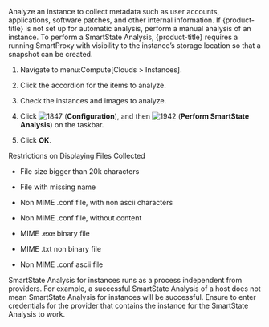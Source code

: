 Analyze an instance to collect metadata such as user accounts,
applications, software patches, and other internal information. If
{product-title} is not set up for automatic analysis, perform a manual
analysis of an instance. To perform a SmartState Analysis,
{product-title} requires a running SmartProxy with visibility to the
instance’s storage location so that a snapshot can be created.

1.  Navigate to menu:Compute\[Clouds \> Instances\].

2.  Click the accordion for the items to analyze.

3.  Check the instances and images to analyze.

4.  Click ![1847](1847.png) (**Configuration**), and then
    ![1942](1942.png) (**Perform SmartState Analysis**) on the taskbar.

5.  Click **OK**.

<div class="note">

<div class="title">

Restrictions on Displaying Files Collected

</div>

  - File size bigger than 20k characters

  - File with missing name

  - Non MIME .conf file, with non ascii characters

  - Non MIME .conf file, without content

  - MIME .exe binary file

<!-- end list -->

  - MIME .txt non binary file

  - Non MIME .conf ascii file

</div>

<div class="important">

SmartState Analysis for instances runs as a process independent from
providers. For example, a successful SmartState Analysis of a host does
not mean SmartState Analysis for instances will be successful. Ensure to
enter credentials for the provider that contains the instance for the
SmartState Analysis to work.

</div>
